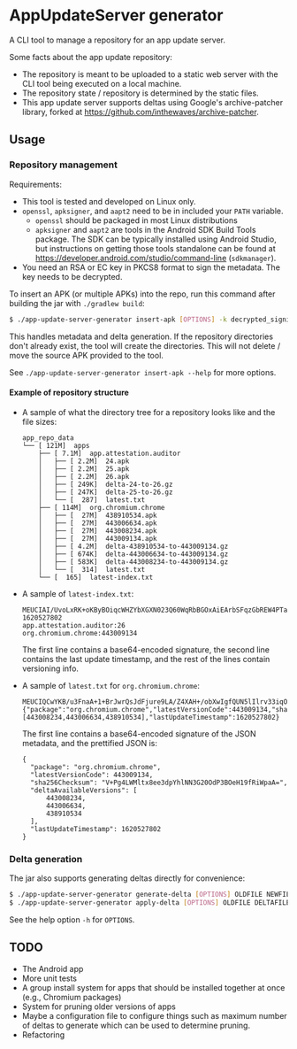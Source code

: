 # AppUpdateServer generator
A CLI tool to manage a repository for an app update server.

Some facts about the app update repository:
* The repository is meant to be uploaded to a static web server with the CLI tool being executed on a
  local machine.
* The repository state / repository is determined by the static files.
* This app update server supports deltas using Google's archive-patcher library, forked at
  https://github.com/inthewaves/archive-patcher.

## Usage

### Repository management
Requirements:
* This tool is tested and developed on Linux only.
* `openssl`, `apksigner`, and `aapt2` need to be in included your `PATH` variable.
  * `openssl` should be packaged in most Linux distributions
  * `apksigner` and `aapt2` are tools in the Android SDK Build Tools package. The SDK can be
    typically installed using Android Studio, but instructions on getting those tools standalone
    can be found at https://developer.android.com/studio/command-line (`sdkmanager`).
* You need an RSA or EC key in PKCS8 format to sign the metadata. The key needs to be decrypted.

To insert an APK (or multiple APKs) into the repo, run this command after
building the jar with `./gradlew build`:

```bash
$ ./app-update-server-generator insert-apk [OPTIONS] -k decrypted_signing_key APKS
```

This handles metadata and delta generation. If the repository directories don't already exist, the
tool will create the directories. This will not delete / move the source APK provided to the tool.

See `./app-update-server-generator insert-apk --help` for more options.

#### Example of repository structure
* A sample of what the directory tree for a repository looks like and the file sizes:

  ```plain
  app_repo_data
  └── [ 121M]  apps
      ├── [ 7.1M]  app.attestation.auditor
      │   ├── [ 2.2M]  24.apk
      │   ├── [ 2.2M]  25.apk
      │   ├── [ 2.2M]  26.apk
      │   ├── [ 249K]  delta-24-to-26.gz
      │   ├── [ 247K]  delta-25-to-26.gz
      │   └── [  287]  latest.txt
      ├── [ 114M]  org.chromium.chrome
      │   ├── [  27M]  438910534.apk
      │   ├── [  27M]  443006634.apk
      │   ├── [  27M]  443008234.apk
      │   ├── [  27M]  443009134.apk
      │   ├── [ 4.2M]  delta-438910534-to-443009134.gz
      │   ├── [ 674K]  delta-443006634-to-443009134.gz
      │   ├── [ 583K]  delta-443008234-to-443009134.gz
      │   └── [  314]  latest.txt
      └── [  165]  latest-index.txt
  ```

* A sample of `latest-index.txt`:
  
  ```plain
  MEUCIAI/UvoLxRK+oKByBOiqcWHZYbXGXN023Q60WqRbBGOxAiEArbSFqzGbREW4PTa4tr4hHLym4lGrwE3b/1r3C3vlFZQ=
  1620527802
  app.attestation.auditor:26
  org.chromium.chrome:443009134
  ```
  
  The first line contains a base64-encoded signature, the second line contains the last update
  timestamp, and the rest of the lines contain versioning info.
  
* A sample of `latest.txt` for `org.chromium.chrome`:
  
  ```plain
  MEUCIQCwYKB/u3FnaA+1+BrJwrQsJdFjure9LA/Z4XAH+/obXwIgfQUN5lIlrv33iqO7G5J8paoEVsZQITSHbdW2Vy/tF/o=
  {"package":"org.chromium.chrome","latestVersionCode":443009134,"sha256Checksum":"V+Pg4LWMltx8ee3dpYhlNN3G20OdP3BOeH19fRiWpaA=","deltaAvailableVersions":[443008234,443006634,438910534],"lastUpdateTimestamp":1620527802}
  ```
  
  The first line contains a base64-encoded signature of the JSON metadata, and the prettified JSON
  is:
  
  ```plain
  {
    "package": "org.chromium.chrome",
    "latestVersionCode": 443009134,
    "sha256Checksum": "V+Pg4LWMltx8ee3dpYhlNN3G20OdP3BOeH19fRiWpaA=",
    "deltaAvailableVersions": [
        443008234,
        443006634,
        438910534
    ],
    "lastUpdateTimestamp": 1620527802
  }
  ```


### Delta generation
The jar also supports generating deltas directly for convenience:
```bash
$ ./app-update-server-generator generate-delta [OPTIONS] OLDFILE NEWFILE OUTPUTDELTA
$ ./app-update-server-generator apply-delta [OPTIONS] OLDFILE DELTAFILE NEWFILE
```
See the help option `-h` for `OPTIONS`.

## TODO
* The Android app
* More unit tests
* A group install system for apps that should be installed together at once (e.g., Chromium
  packages)
* System for pruning older versions of apps
* Maybe a configuration file to configure things such as maximum number of deltas to generate which
  can be used to determine pruning.
* Refactoring
